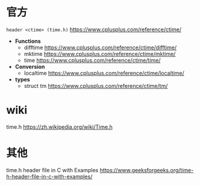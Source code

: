 
# 官方

`header <ctime> (time.h)` https://www.cplusplus.com/reference/ctime/
- **Functions**
  * difftime https://www.cplusplus.com/reference/ctime/difftime/
  * mktime https://www.cplusplus.com/reference/ctime/mktime/
  * time https://www.cplusplus.com/reference/ctime/time/
- **Conversion**
  * localtime https://www.cplusplus.com/reference/ctime/localtime/
- **types**
  * struct tm https://www.cplusplus.com/reference/ctime/tm/

# wiki

time.h https://zh.wikipedia.org/wiki/Time.h

# 其他

time.h header file in C with Examples https://www.geeksforgeeks.org/time-h-header-file-in-c-with-examples/
